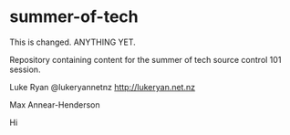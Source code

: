 summer-of-tech
==============

This is changed. ANYTHING YET.

Repository containing content for the summer of tech source control 101 session.


Luke Ryan @lukeryannetnz http://lukeryan.net.nz

Max Annear-Henderson


Hi
